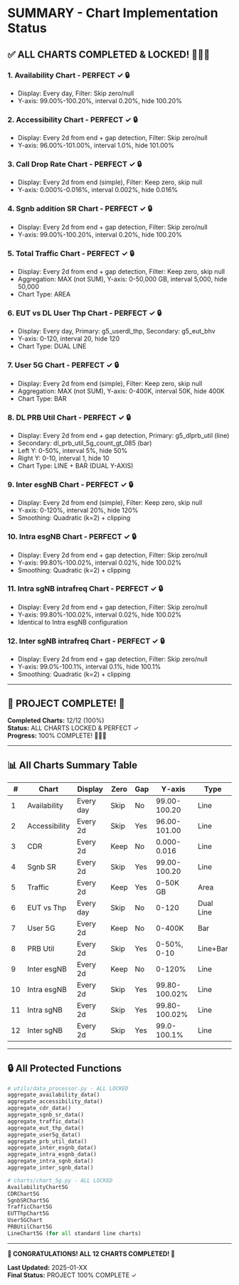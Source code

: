 # SUMMARY - Chart Implementation Status

## ✅ ALL CHARTS COMPLETED & LOCKED! 🎉🎉🎉

### 1. Availability Chart - PERFECT ✓ 🔒
- Display: Every day, Filter: Skip zero/null
- Y-axis: 99.00%-100.20%, interval 0.20%, hide 100.20%

### 2. Accessibility Chart - PERFECT ✓ 🔒
- Display: Every 2d from end + gap detection, Filter: Skip zero/null
- Y-axis: 96.00%-101.00%, interval 1.0%, hide 101.00%

### 3. Call Drop Rate Chart - PERFECT ✓ 🔒
- Display: Every 2d from end (simple), Filter: Keep zero, skip null
- Y-axis: 0.000%-0.016%, interval 0.002%, hide 0.016%

### 4. Sgnb addition SR Chart - PERFECT ✓ 🔒
- Display: Every 2d from end + gap detection, Filter: Skip zero/null
- Y-axis: 99.00%-100.20%, interval 0.20%, hide 100.20%

### 5. Total Traffic Chart - PERFECT ✓ 🔒
- Display: Every 2d from end + gap detection, Filter: Keep zero, skip null
- Aggregation: MAX (not SUM), Y-axis: 0-50,000 GB, interval 5,000, hide 50,000
- Chart Type: AREA

### 6. EUT vs DL User Thp Chart - PERFECT ✓ 🔒
- Display: Every day, Primary: g5_userdl_thp, Secondary: g5_eut_bhv
- Y-axis: 0-120, interval 20, hide 120
- Chart Type: DUAL LINE

### 7. User 5G Chart - PERFECT ✓ 🔒
- Display: Every 2d from end (simple), Filter: Keep zero, skip null
- Aggregation: MAX (not SUM), Y-axis: 0-400K, interval 50K, hide 400K
- Chart Type: BAR

### 8. DL PRB Util Chart - PERFECT ✓ 🔒
- Display: Every 2d from end + gap detection, Primary: g5_dlprb_util (line)
- Secondary: dl_prb_util_5g_count_gt_085 (bar)
- Left Y: 0-50%, interval 5%, hide 50%
- Right Y: 0-10, interval 1, hide 10
- Chart Type: LINE + BAR (DUAL Y-AXIS)

### 9. Inter esgNB Chart - PERFECT ✓ 🔒
- Display: Every 2d from end (simple), Filter: Keep zero, skip null
- Y-axis: 0-120%, interval 20%, hide 120%
- Smoothing: Quadratic (k=2) + clipping

### 10. Intra esgNB Chart - PERFECT ✓ 🔒
- Display: Every 2d from end + gap detection, Filter: Skip zero/null
- Y-axis: 99.80%-100.02%, interval 0.02%, hide 100.02%
- Smoothing: Quadratic (k=2) + clipping

### 11. Intra sgNB intrafreq Chart - PERFECT ✓ 🔒
- Display: Every 2d from end + gap detection, Filter: Skip zero/null
- Y-axis: 99.80%-100.02%, interval 0.02%, hide 100.02%
- Identical to Intra esgNB configuration

### 12. Inter sgNB intrafreq Chart - PERFECT ✓ 🔒
- Display: Every 2d from end + gap detection, Filter: Skip zero/null
- Y-axis: 99.0%-100.1%, interval 0.1%, hide 100.1%
- Smoothing: Quadratic (k=2) + clipping

---

## 🎉 PROJECT COMPLETE! 🎉

**Completed Charts:** 12/12 (100%)  
**Status:** ALL CHARTS LOCKED & PERFECT ✓  
**Progress:** 100% COMPLETE! 🎊🎊🎊

---

## 📊 All Charts Summary Table

| # | Chart | Display | Zero | Gap | Y-axis | Type |
|---|-------|---------|------|-----|--------|------|
| 1 | Availability | Every day | Skip | No | 99.00-100.20 | Line |
| 2 | Accessibility | Every 2d | Skip | Yes | 96.00-101.00 | Line |
| 3 | CDR | Every 2d | Keep | No | 0.000-0.016 | Line |
| 4 | Sgnb SR | Every 2d | Skip | Yes | 99.00-100.20 | Line |
| 5 | Traffic | Every 2d | Keep | Yes | 0-50K GB | Area |
| 6 | EUT vs Thp | Every day | Skip | No | 0-120 | Dual Line |
| 7 | User 5G | Every 2d | Keep | No | 0-400K | Bar |
| 8 | PRB Util | Every 2d | Skip | Yes | 0-50%, 0-10 | Line+Bar |
| 9 | Inter esgNB | Every 2d | Keep | No | 0-120% | Line |
| 10 | Intra esgNB | Every 2d | Skip | Yes | 99.80-100.02% | Line |
| 11 | Intra sgNB | Every 2d | Skip | Yes | 99.80-100.02% | Line |
| 12 | Inter sgNB | Every 2d | Skip | Yes | 99.0-100.1% | Line |

---

## 🔒 All Protected Functions

```python
# utils/data_processor.py - ALL LOCKED
aggregate_availability_data()
aggregate_accessibility_data()
aggregate_cdr_data()
aggregate_sgnb_sr_data()
aggregate_traffic_data()
aggregate_eut_thp_data()
aggregate_user5g_data()
aggregate_prb_util_data()
aggregate_inter_esgnb_data()
aggregate_intra_esgnb_data()
aggregate_intra_sgnb_data()
aggregate_inter_sgnb_data()

# charts/chart_5g.py - ALL LOCKED
AvailabilityChart5G
CDRChart5G
SgnbSRChart5G
TrafficChart5G
EUTThpChart5G
User5GChart
PRBUtilChart5G
LineChart5G (for all standard line charts)
```

---

**🎊 CONGRATULATIONS! ALL 12 CHARTS COMPLETED! 🎊**

**Last Updated:** 2025-01-XX  
**Final Status:** PROJECT 100% COMPLETE ✓
